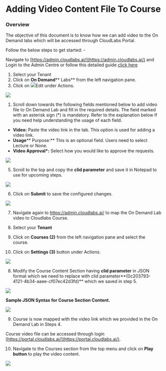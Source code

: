 # **Adding Video Content File To Course**

###

### **Overview**

The objective of this document is to know how we can add video to the On Demand labs which will be accessed through CloudLabs Portal.

Follow the below steps to get started: -

Navigate to [https://admin.cloudlabs.ai/](https://admin.cloudlabs.ai/) and Login to the Admin Centre or follow this detailed guide [click here](https://docs.cloudlabs.ai/Instructor/GettingStarted)

1. Select your Tenant
2. Click on **On Demand**** Labs** from the left navigation pane.
3. Click on ![](RackMultipart20230809-1-qbqfu2_html_6cd0d95923bd2007.png)Edit under Actions.

![](RackMultipart20230809-1-qbqfu2_html_2b47aab48d55f776.png)

1. Scroll down towards the following fields mentioned below to add video file to On Demand Lab and fill in the required details. The field marked with an asterisk sign (\*) is mandatory. Refer to the explanation below If you need help understanding the usage of each field.

- **Video:** Paste the video link in the tab. This option is used for adding a video link.
- **Usage**** Purpose:** This is an optional field. Users need to select Lecture or None.
- **Video Approval\*:** Select how you would like to approve the requests.

![](RackMultipart20230809-1-qbqfu2_html_1f511bf6cb6eed30.png)

5. Scroll to the top and copy the **clid parameter** and save it in Notepad to use for upcoming steps.

![](RackMultipart20230809-1-qbqfu2_html_dd7834e95179165.png)

6. Click on **Submit** to save the configured changes.

![](RackMultipart20230809-1-qbqfu2_html_3356943dcf1e3333.png)

7. Navigate again to https://admin.cloudlabs.ai/ to map the On Demand Lab video to Cloudlabs Course.

1. Select your **Tenant**
2. Click on **Courses (2)** from the left navigation pane and select the course.
3. Click on **Settings (3)** button under Actions.

![](RackMultipart20230809-1-qbqfu2_html_882d0d0db94b2c9e.png)

8. Modify the Course Content Section having **clid parameter** in JSON format which we need to replace with clid parameter**(0c203793-4121-4b34-aaee-cf07ec42d3fd)** which we saved in step 5.

![](RackMultipart20230809-1-qbqfu2_html_b40c80bd5097cdf1.png)

**Sample JSON Syntax for Course Section Content.**

![](RackMultipart20230809-1-qbqfu2_html_9b107c42a07af500.png)

9. Course is now mapped with the video link which we provided in the On Demand Lab in Steps 4.

Course video file can be accessed through login [https://portal.cloudlabs.ai/](https://portal.cloudlabs.ai/).

10. Navigate to the Courses section from the top menu and click on **Play button** to play the video content.

![](RackMultipart20230809-1-qbqfu2_html_3c689b4b89d45c00.png)
